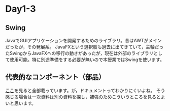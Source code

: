 # Day1-3

## Swing

JavaでGUIアプリケーションを開発するためのライブラリ。昔はAWTがメインだったが，その発展系。
JavaFXという選択肢も過去に出てきていて，主軸だったSwingからJavaFXへの移行の動きがあったが，現在は外部のライブラリとして使用可能。特に別途準備をする必要が無いので本授業ではSwingを使います。

## 代表的なコンポーネント（部品）

[ここ](https://docs.oracle.com/javase/jp/8/docs/api/javax/swing/package-summary.html)を見ると全部載っています。が，ドキュメントってわかりにくいよね。
そう感じる場合は一次資料は別の資料を探し，補強のためこういうところを見るとよいと思います。


